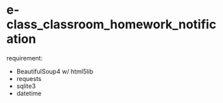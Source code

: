 # e-class_classroom_homework_notification

requirement:
- BeautifulSoup4 w/ html5lib
- requests
- sqlite3
- datetime
